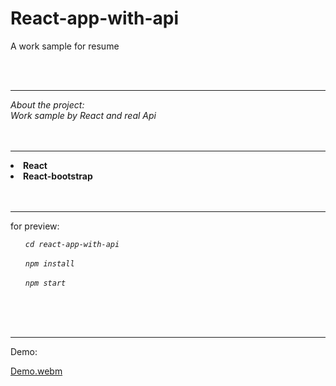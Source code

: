 # React-app-with-api
A work sample for resume

<br><br><hr>

<i>About the project:<br> Work sample by React and real Api</i><br>
<br><br><hr>

<li><b>React</b></li>
<li><b>React-bootstrap</b></li>
<br><br><hr>



for preview:
<ol>
  <i><code>cd react-app-with-api</code></i><br><br>
  <i><code>npm install</code></i><br><br>
  <i><code>npm start</code></i><br><br>
</ol>
<br><br><hr>

Demo:

[Demo.webm](https://github.com/Serajian/React-app-with-api/assets/137153379/5c52cc11-0354-45b1-a4cc-5258d7c42fdb)
